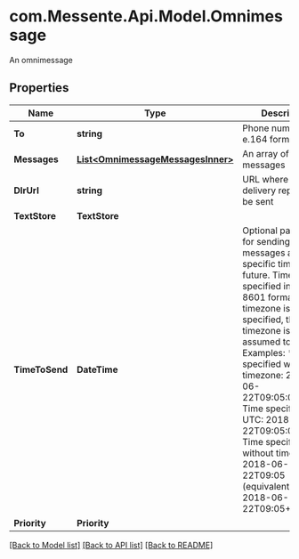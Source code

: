 # com.Messente.Api.Model.Omnimessage
An omnimessage

## Properties

Name | Type | Description | Notes
------------ | ------------- | ------------- | -------------
**To** | **string** | Phone number in e.164 format | 
**Messages** | [**List&lt;OmnimessageMessagesInner&gt;**](OmnimessageMessagesInner.md) | An array of messages | 
**DlrUrl** | **string** | URL where the delivery report will be sent | [optional] 
**TextStore** | **TextStore** |  | [optional] 
**TimeToSend** | **DateTime** | Optional parameter for sending messages at some specific time in the future.   Time must be specified in the ISO-8601 format.   If no timezone is specified, then the timezone is assumed to be UTC    Examples:    * Time specified with timezone: 2018-06-22T09:05:07+00:00 Time specified in UTC: 2018-06-22T09:05:07Z   * Time specified without timezone: 2018-06-22T09:05 (equivalent to 2018-06-22T09:05+00:00) | [optional] 
**Priority** | **Priority** |  | [optional] 

[[Back to Model list]](../README.md#documentation-for-models) [[Back to API list]](../README.md#documentation-for-api-endpoints) [[Back to README]](../README.md)

